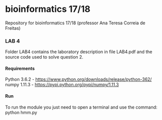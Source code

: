 # bioinformatics 17/18
Repository for bioinformatics 17/18 (professor Ana Teresa Correia de Freitas)

### LAB 4
Folder LAB4 contains the laboratory description in file LAB4.pdf and the source code used to solve question 2.

#### Requirements
Python 3.6.2 - https://www.python.org/downloads/release/python-362/
<br />numpy 1.11.3 - https://pypi.python.org/pypi/numpy/1.11.3

#### Run

To run the module you just need to open a terminal and use the command:
<br />python hmm.py 
